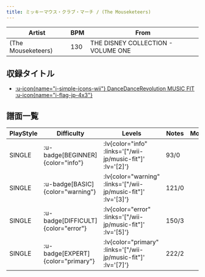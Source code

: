 ```yaml
---
title: ミッキーマウス・クラブ・マーチ / (The Mouseketeers)
---
```


|Artist|BPM|From|
|------|---|----|
|(The Mouseketeers)|130|THE DISNEY COLLECTION - VOLUME ONE|

## 収録タイトル

- [ :u-icon{name="i-simple-icons-wii"} DanceDanceRevolution MUSIC FIT :u-icon{name="i-flag-jp-4x3"} ](/wii-jp/music-fit)

## 譜面一覧

|PlayStyle|Difficulty|Levels|Notes|Movie|
|---------|----------|------|-----|-----|
|SINGLE| :u-badge[BEGINNER]{color="info"} | :lv{color="info" :links='["/wii-jp/music-fit"]' :lv='[2]'} |93/0||
|SINGLE| :u-badge[BASIC]{color="warning"} | :lv{color="warning" :links='["/wii-jp/music-fit"]' :lv='[3]'} |121/0||
|SINGLE| :u-badge[DIFFICULT]{color="error"} | :lv{color="error" :links='["/wii-jp/music-fit"]' :lv='[5]'} |150/3||
|SINGLE| :u-badge[EXPERT]{color="primary"} | :lv{color="primary" :links='["/wii-jp/music-fit"]' :lv='[7]'} |222/2||

